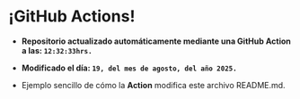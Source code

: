 # ¡GitHub Actions!
* **Repositorio actualizado automáticamente mediante una GitHub Action a las: `12:32:33hrs.`**
* **Modificado el día: `19, del mes de agosto, del año 2025.`**

* Ejemplo sencillo de cómo la **Action** modifica este archivo README.md.
